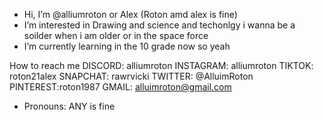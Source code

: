 -  Hi, I’m @alliumroton or Alex (Roton amd alex is fine)
-  I’m interested in Drawing and science and techonlgy i wanna be a soilder when i am older or in the space force 
-  I’m currently learning in the 10 grade now so yeah
  
  How to reach me
DISCORD: alliumroton
INSTAGRAM: alliumroton
TIKTOK: roton21alex
SNAPCHAT: rawrvicki
TWITTER: @AlluimRoton
PINTEREST:roton1987
GMAIL: alluimroton@gmail.com

-  Pronouns: ANY is fine 
  

<!---
Roton/Aled
--->
